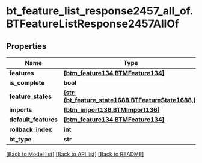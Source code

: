 # bt_feature_list_response2457_all_of.BTFeatureListResponse2457AllOf

## Properties
Name | Type | Description | Notes
------------ | ------------- | ------------- | -------------
**features** | [**[btm_feature134.BTMFeature134]**](BTMFeature134.md) |  | [optional] 
**is_complete** | **bool** |  | [optional] 
**feature_states** | [**{str: (bt_feature_state1688.BTFeatureState1688,)}**](BTFeatureState1688.md) |  | [optional] 
**imports** | [**[btm_import136.BTMImport136]**](BTMImport136.md) |  | [optional] 
**default_features** | [**[btm_feature134.BTMFeature134]**](BTMFeature134.md) |  | [optional] 
**rollback_index** | **int** |  | [optional] 
**bt_type** | **str** |  | [optional] 

[[Back to Model list]](../README.md#documentation-for-models) [[Back to API list]](../README.md#documentation-for-api-endpoints) [[Back to README]](../README.md)


